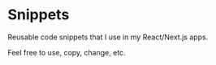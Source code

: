 # Snippets

Reusable code snippets that I use in my React/Next.js apps.

Feel free to use, copy, change, etc.
